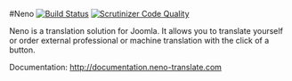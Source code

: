 #Neno [![Build Status](https://travis-ci.org/Jensen-Technologies/neno.svg?branch=master)](https://travis-ci.org/Jensen-Technologies/neno) [![Scrutinizer Code Quality](https://scrutinizer-ci.com/g/Jensen-Technologies/neno/badges/quality-score.png?b=master)](https://scrutinizer-ci.com/g/Jensen-Technologies/neno/?branch=master)

Neno is a translation solution for Joomla. It allows you to translate yourself or order external professional or machine translation with the click of a button.

Documentation: http://documentation.neno-translate.com